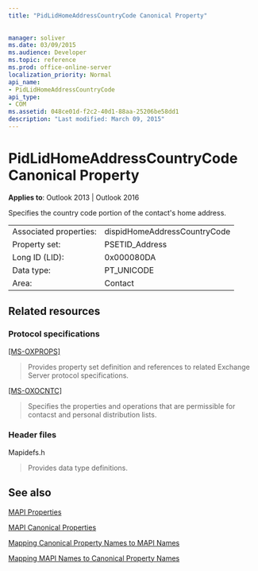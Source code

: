 ```yaml
---
title: "PidLidHomeAddressCountryCode Canonical Property"
 
 
manager: soliver
ms.date: 03/09/2015
ms.audience: Developer
ms.topic: reference
ms.prod: office-online-server
localization_priority: Normal
api_name:
- PidLidHomeAddressCountryCode
api_type:
- COM
ms.assetid: 048ce01d-f2c2-40d1-88aa-25206be58dd1
description: "Last modified: March 09, 2015"
---
```


# PidLidHomeAddressCountryCode Canonical Property

  
  
**Applies to**: Outlook 2013 | Outlook 2016 
  
Specifies the country code portion of the contact's home address.
  
|||
|:-----|:-----|
|Associated properties:  <br/> |dispidHomeAddressCountryCode  <br/> |
|Property set:  <br/> |PSETID_Address  <br/> |
|Long ID (LID):  <br/> |0x000080DA  <br/> |
|Data type:  <br/> |PT_UNICODE  <br/> |
|Area:  <br/> |Contact  <br/> |
   
## Related resources

### Protocol specifications

[[MS-OXPROPS]](https://msdn.microsoft.com/library/f6ab1613-aefe-447d-a49c-18217230b148%28Office.15%29.aspx)
  
> Provides property set definition and references to related Exchange Server protocol specifications.
    
[[MS-OXOCNTC]](https://msdn.microsoft.com/library/9b636532-9150-4836-9635-9c9b756c9ccf%28Office.15%29.aspx)
  
> Specifies the properties and operations that are permissible for contacst and personal distribution lists.
    
### Header files

Mapidefs.h
  
> Provides data type definitions.
    
## See also



[MAPI Properties](mapi-properties.md)
  
[MAPI Canonical Properties](mapi-canonical-properties.md)
  
[Mapping Canonical Property Names to MAPI Names](mapping-canonical-property-names-to-mapi-names.md)
  
[Mapping MAPI Names to Canonical Property Names](mapping-mapi-names-to-canonical-property-names.md)

